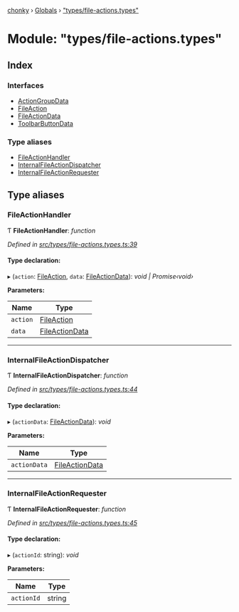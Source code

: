 [chonky](../README.md) › [Globals](../globals.md) › ["types/file-actions.types"](_types_file_actions_types_.md)

# Module: "types/file-actions.types"

## Index

### Interfaces

* [ActionGroupData](../interfaces/_types_file_actions_types_.actiongroupdata.md)
* [FileAction](../interfaces/_types_file_actions_types_.fileaction.md)
* [FileActionData](../interfaces/_types_file_actions_types_.fileactiondata.md)
* [ToolbarButtonData](../interfaces/_types_file_actions_types_.toolbarbuttondata.md)

### Type aliases

* [FileActionHandler](_types_file_actions_types_.md#fileactionhandler)
* [InternalFileActionDispatcher](_types_file_actions_types_.md#internalfileactiondispatcher)
* [InternalFileActionRequester](_types_file_actions_types_.md#internalfileactionrequester)

## Type aliases

###  FileActionHandler

Ƭ **FileActionHandler**: *function*

*Defined in [src/types/file-actions.types.ts:39](https://github.com/TimboKZ/Chonky/blob/5b9fbdf/src/types/file-actions.types.ts#L39)*

#### Type declaration:

▸ (`action`: [FileAction](../interfaces/_types_file_actions_types_.fileaction.md), `data`: [FileActionData](../interfaces/_types_file_actions_types_.fileactiondata.md)): *void | Promise‹void›*

**Parameters:**

Name | Type |
------ | ------ |
`action` | [FileAction](../interfaces/_types_file_actions_types_.fileaction.md) |
`data` | [FileActionData](../interfaces/_types_file_actions_types_.fileactiondata.md) |

___

###  InternalFileActionDispatcher

Ƭ **InternalFileActionDispatcher**: *function*

*Defined in [src/types/file-actions.types.ts:44](https://github.com/TimboKZ/Chonky/blob/5b9fbdf/src/types/file-actions.types.ts#L44)*

#### Type declaration:

▸ (`actionData`: [FileActionData](../interfaces/_types_file_actions_types_.fileactiondata.md)): *void*

**Parameters:**

Name | Type |
------ | ------ |
`actionData` | [FileActionData](../interfaces/_types_file_actions_types_.fileactiondata.md) |

___

###  InternalFileActionRequester

Ƭ **InternalFileActionRequester**: *function*

*Defined in [src/types/file-actions.types.ts:45](https://github.com/TimboKZ/Chonky/blob/5b9fbdf/src/types/file-actions.types.ts#L45)*

#### Type declaration:

▸ (`actionId`: string): *void*

**Parameters:**

Name | Type |
------ | ------ |
`actionId` | string |
